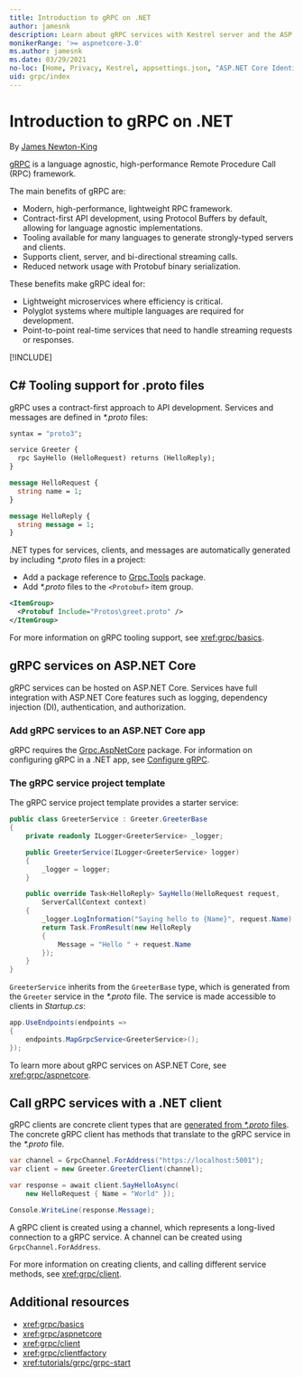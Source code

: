 ```yaml
---
title: Introduction to gRPC on .NET
author: jamesnk
description: Learn about gRPC services with Kestrel server and the ASP.NET Core stack.
monikerRange: '>= aspnetcore-3.0'
ms.author: jamesnk
ms.date: 03/29/2021
no-loc: [Home, Privacy, Kestrel, appsettings.json, "ASP.NET Core Identity", cookie, Cookie, Blazor, "Blazor Server", "Blazor WebAssembly", "Identity", "Let's Encrypt", Razor, SignalR]
uid: grpc/index
---
```

# Introduction to gRPC on .NET

By [James Newton-King](https://twitter.com/jamesnk)

[gRPC](https://grpc.io) is a language agnostic, high-performance Remote Procedure Call (RPC) framework.

The main benefits of gRPC are:
* Modern, high-performance, lightweight RPC framework.
* Contract-first API development, using Protocol Buffers by default, allowing for language agnostic implementations.
* Tooling available for many languages to generate strongly-typed servers and clients.
* Supports client, server, and bi-directional streaming calls.
* Reduced network usage with Protobuf binary serialization.

These benefits make gRPC ideal for:
* Lightweight microservices where efficiency is critical.
* Polyglot systems where multiple languages are required for development.
* Point-to-point real-time services that need to handle streaming requests or responses.

[!INCLUDE[](~/includes/gRPCazure.md)]

## C# Tooling support for .proto files

gRPC uses a contract-first approach to API development. Services and messages are defined in *\*.proto* files:

```protobuf
syntax = "proto3";

service Greeter {
  rpc SayHello (HelloRequest) returns (HelloReply);
}

message HelloRequest {
  string name = 1;
}

message HelloReply {
  string message = 1;
}
```

.NET types for services, clients, and messages are automatically generated by including *\*.proto* files in a project:

* Add a package reference to [Grpc.Tools](https://www.nuget.org/packages/Grpc.Tools/) package.
* Add *\*.proto* files to the `<Protobuf>` item group.

```xml
<ItemGroup>
  <Protobuf Include="Protos\greet.proto" />
</ItemGroup>
```

For more information on gRPC tooling support, see <xref:grpc/basics>.

## gRPC services on ASP.NET Core

gRPC services can be hosted on ASP.NET Core. Services have full integration with ASP.NET Core features such as logging, dependency injection (DI), authentication, and authorization.

### Add gRPC services to an ASP.NET Core app

gRPC requires the [Grpc.AspNetCore](https://www.nuget.org/packages/Grpc.AspNetCore) package. For information on configuring gRPC in a .NET app, see [Configure gRPC](xref:grpc/aspnetcore#configure-grpc).

### The gRPC service project template

The gRPC service project template provides a starter service:

```csharp
public class GreeterService : Greeter.GreeterBase
{
    private readonly ILogger<GreeterService> _logger;

    public GreeterService(ILogger<GreeterService> logger)
    {
        _logger = logger;
    }

    public override Task<HelloReply> SayHello(HelloRequest request,
        ServerCallContext context)
    {
        _logger.LogInformation("Saying hello to {Name}", request.Name);
        return Task.FromResult(new HelloReply 
        {
            Message = "Hello " + request.Name
        });
    }
}
```

`GreeterService` inherits from the `GreeterBase` type, which is generated from the `Greeter` service in the *\*.proto* file. The service is made accessible to clients in *Startup.cs*:

```csharp
app.UseEndpoints(endpoints =>
{
    endpoints.MapGrpcService<GreeterService>();
});
```

To learn more about gRPC services on ASP.NET Core, see <xref:grpc/aspnetcore>.

## Call gRPC services with a .NET client

gRPC clients are concrete client types that are [generated from *\*.proto* files](xref:grpc/basics#generated-c-assets). The concrete gRPC client has methods that translate to the gRPC service in the *\*.proto* file.

```csharp
var channel = GrpcChannel.ForAddress("https://localhost:5001");
var client = new Greeter.GreeterClient(channel);

var response = await client.SayHelloAsync(
    new HelloRequest { Name = "World" });

Console.WriteLine(response.Message);
```

A gRPC client is created using a channel, which represents a long-lived connection to a gRPC service. A channel can be created using `GrpcChannel.ForAddress`.

For more information on creating clients, and calling different service methods, see <xref:grpc/client>.

## Additional resources

* <xref:grpc/basics>
* <xref:grpc/aspnetcore>
* <xref:grpc/client>
* <xref:grpc/clientfactory>
* <xref:tutorials/grpc/grpc-start>
